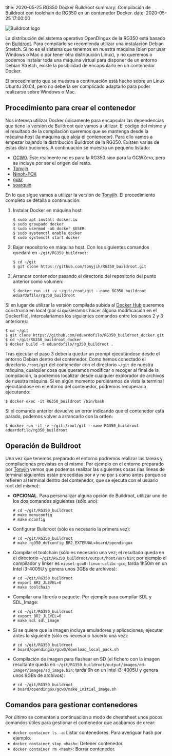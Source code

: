 title: 2020-05-25 RG350 Docker Buildroot
summary: Compilación de Buildroot con toolchain de RG350 en un contenedor Docker.
date: 2020-05-25 17:00:00

![Buildroot logo](/images/posts/buildroot/logo.png)

La distribución del sistema operativo OpenDingux de la RG350 está basado en [Buildroot](https://buildroot.org/). Para compilarlo se recomienda utilizar una instalación Debian Stretch. Si no es el sistema que tenemos en nuestra máquina (bien por usar Windows o Mac o por tener otra distribución Linux), y no queremos o podemos instalar toda una máquina virtual para disponer de un entorno Debian Stretch, existe la posibilidad de encapsularlo en un contenedor Docker.

El procedimiento que se muestra a continuación está hecho sobre un Linux Ubuntu 20.04, pero no debería ser complicado adaptarlo para poder realizarse sobre Windows o Mac.

## Procedimiento para crear el contenedor

Nos interesa utilizar Docker únicamente para encapsular las dependencias que tiene la versión de Buildroot que vamos a utilizar. El código del mismo y el resultado de la compilación queremos que se mantenga desde la máquina host (la máquina que aloja el contenedor). Para ello vamos a empezar bajando la distribución Buildroot de la RG350. Existen varias de estas distribuciones. A continuación se muestra un pequeño listado:

* [GCW0](https://github.com/gcwnow/buildroot). Éste realmente no es para la RG350 sino para la GCWZero, pero se incluye por ser el origen del resto.
* [Tonyjih](https://github.com/tonyjih/RG350_buildroot)
* [Ninoh-FOX](https://github.com/Ninoh-FOX/toolchain)
* [gokr](https://github.com/gokr/RG350_buildroot)
* [soarquin](https://github.com/soarqin/RG350_buildroot)

En lo que sigue vamos a utilizar la versión de [Tonyjih](https://github.com/tonyjih/RG350_buildroot). El procedimiento completo se detalla a continuación:

1. Instalar Docker en máquina host:

    ```
    $ sudo apt install docker.io
    $ sudo groupadd docker
    $ sudo usermod -aG docker $USER
    $ sudo systemctl enable docker
    $ sudo systemctl start docker
    ```

2. Bajar repositorio en máquina host. Con los siguientes comandos quedará en `~/git/RG350_buildroot`:

    ```
    $ cd ~/git
    $ git clone https://github.com/tonyjih/RG350_buildroot.git
    ```

3. Arrancar contenedor pasando el directorio del repositorio del punto anterior como volumen:

    ```
    $ docker run -it -v ~/git:/root/git --name RG350_buildroot eduardofilo/rg350_buildroot
    ```

Si en lugar de utilizar la versión compilada subida al [Docker Hub](https://hub.docker.com/r/eduardofilo/rg350_buildroot) queremos construirlo en local (por si quisiéramos hacer alguna modificación en el Dockerfile), intercalaríamos los siguientes comandos entre los pasos 2 y 3 anteriores:

```
$ cd ~/git
$ git clone https://github.com/eduardofilo/RG350_buildroot_docker.git
$ cd ~/git/RG350_buildroot_docker
$ docker build -t eduardofilo/rg350_buildroot .
```

Tras ejecutar el paso 3 debería quedar un prompt ejecutándose desde el entorno Debian dentro del contenedor. Como hemos conectado el directorio `/root/git` del contenedor con el directorio `~/git` de nuestra máquina, cualquier cosa que queramos modificar o recoger al final de la compilación, la podremos localizar desde cualquier explorador de archivos de nuestra máquina. Si en algún momento perdiéramos de vista la terminal ejecutándose en el entorno del contenedor, podremos recuperarla ejecutando:

```
$ docker exec -it RG350_buildroot /bin/bash
```

Si el comando anterior devuelve un error indicando que el contenedor está parado, podemos volver a arrancarlo con la orden:

```
$ docker run -it -v ~/git:/root/git --name RG350_buildroot eduardofilo/rg350_buildroot
```

## Operación de Buildroot

Una vez que tenemos preparado el entorno podremos realizar las tareas y compilaciones previstas en el mismo. Por ejemplo en el entorno preparado por [Tonyjih](https://github.com/tonyjih/RG350_buildroot) vemos que podemos realizar las siguientes cosas (las líneas de terminal siguientes están precedidas por `#` y no por `$` como antes porque se refieren al terminal dentro del contenedor, que se ejecuta con el usuario root del mismo):

* **OPCIONAL**. Para personalizar alguna opción de Buildroot, utilizar uno de los dos comandos siguientes (sólo uno):

    ```
    # cd ~/git/RG350_buildroot
    # make menuconfig
    # make nconfig
    ```

* Configurar Buildroot (sólo es necesario la primera vez):

    ```
    # cd ~/git/RG350_buildroot
    # make rg350_defconfig BR2_EXTERNAL=board/opendingux
    ```

* Compilar el toolchain (sólo es necesario una vez; el resultado queda en el directorio `~/git/RG350_buildroot/output/host/usr/bin`; por ejemplo el compilador y linker es `mipsel-gcw0-linux-uclibc-gcc`; tarda 1h50m en un Intel i3-4005U y genera unos 3GBs de archivos):

    ```
    # cd ~/git/RG350_buildroot
    # export BR2_JLEVEL=0
    # make toolchain
    ```

* Compilar una librería o paquete. Por ejemplo para compilar SDL y SDL_Image:

    ```
    # cd ~/git/RG350_buildroot
    # export BR2_JLEVEL=0
    # make sdl sdl_image
    ```


* Si se quiere que la imagen incluya emuladores y aplicaciones, ejecutar antes lo siguiente (sólo es necesario hacerlo una vez):

    ```
    # cd ~/git/RG350_buildroot
    # board/opendingux/gcw0/download_local_pack.sh
    ```

* Compilación de imagen para flashear en SD (el fichero con la imagen resultante queda en `~/git/RG350_buildroot/output/images/od-imager/images/sd_image.bin`; tarda 6h en un Intel i3-4005U y genera unos 9GBs de archivos):

    ```
    # cd ~/git/RG350_buildroot
    # board/opendingux/gcw0/make_initial_image.sh
    ```

## Comandos para gestionar contenedores

Por último se comentan a continuación a modo de cheatsheet unos pocos comandos útiles para gestionar el contenedor que acabamos de crear:

* `docker container ls -a`: Listar contenedores. Para averiguar hash por ejemplo.
* `docker container stop <hash>`: Detener contenedor.
* `docker container rm <hash>`: Borrar contenedor.
